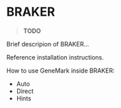 # BRAKER

> **TODO**

Brief descripion of BRAKER...

Reference installation instructions.

How to use GeneMark inside BRAKER:

* Auto
* Direct
* Hints